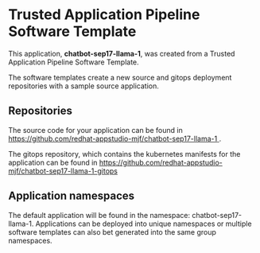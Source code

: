 # Trusted Application Pipeline Software Template

This application, **chatbot-sep17-llama-1**, was created from a Trusted Application Pipeline Software Template.

The software templates create a new source and gitops deployment repositories with a sample source application. 

## Repositories

The source code for your application can be found in [https://github.com/redhat-appstudio-mjf/chatbot-sep17-llama-1 ](https://github.com/redhat-appstudio-mjf/chatbot-sep17-llama-1 ).
 
The gitops repository, which contains the kubernetes manifests for the application can be found in 
[https://github.com/redhat-appstudio-mjf/chatbot-sep17-llama-1-gitops ](https://github.com/redhat-appstudio-mjf/chatbot-sep17-llama-1-gitops ) 

## Application namespaces 

The default application will be found in the namespace: chatbot-sep17-llama-1. Applications can be deployed into unique namespaces or multiple software templates can also bet generated into the same group namespaces.  